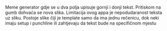Meme generator gdje se u dva polja upisuje gornji i donji tekst. Pritiskom na gumb dohvaća se nova slika.
Limitacija ovog appa je nepodudaranost teksta uz sliku. Postoje slike čiji je template samo da ima jednu rečenicu,
dok neki imaju setup i punchline ili zahtjevaju da tekst bude na specifičnom mjestu
